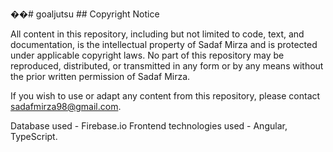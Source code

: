 ��#   g o a l j u t s u 
 
 ## Copyright Notice

All content in this repository, including but not limited to code, text, and documentation, is the intellectual property of Sadaf Mirza and is protected under applicable copyright laws. No part of this repository may be reproduced, distributed, or transmitted in any form or by any means without the prior written permission of Sadaf Mirza.

If you wish to use or adapt any content from this repository, please contact sadafmirza98@gmail.com.

Database used - Firebase.io
Frontend technologies used - Angular, TypeScript.
